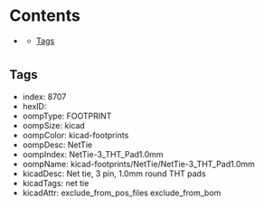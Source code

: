 



Contents
========

* [](#)
	* [Tags](#tags)

# 

## Tags

- index: 8707
- hexID: 
- oompType: FOOTPRINT
- oompSize: kicad
- oompColor: kicad-footprints
- oompDesc: NetTie
- oompIndex: NetTie-3_THT_Pad1.0mm
- oompName: kicad-footprints/NetTie/NetTie-3_THT_Pad1.0mm
- kicadDesc: Net tie, 3 pin, 1.0mm round THT pads
- kicadTags: net tie
- kicadAttr: exclude_from_pos_files exclude_from_bom
